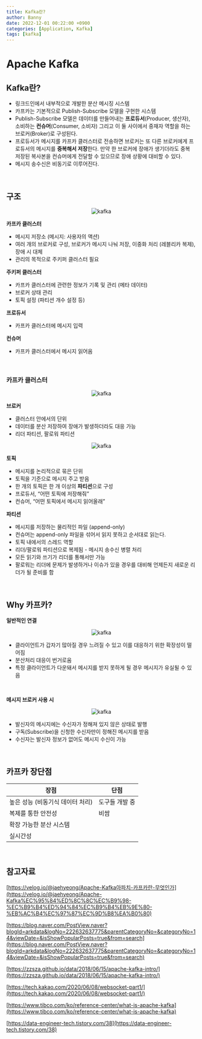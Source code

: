 ```yaml
---
title: Kafka란?
author: Banny
date: 2022-12-01 00:22:00 +0900
categories: [Application, Kafka]
tags: [kafka]
---
```


# Apache Kafka

## Kafka란?

- 링크드인에서 내부적으로 개발한 분산 메시징 시스템
- 카프카는 기본적으로 Publish-Subscribe 모델을 구현한 시스템
- Publish-Subscribe 모델은 데이터를 만들어내는 **프로듀서**(Producer, 생산자), 소비하는 **컨슈머**(Consumer, 소비자) 그리고 이 둘 사이에서 중재자 역할을 하는 브로커(Broker)로 구성된다.
- 프로듀서가 메시지를 카프카 클러스터로 전송하면 브로커는 또 다른 브로커에게 프로듀서의 메시지를 **중복해서 저장**한다. 만약 한 브로커에 장애가 생기더라도 중복 저장된 복사본을 컨슈머에게 전달할 수 있으므로 장애 상황에 대비할 수 있다.
- 메시지 송수신은 비동기로 이루어진다.

<br>

## 구조

<center>
<img alt="kafka" src="https://s3.us-west-2.amazonaws.com/secure.notion-static.com/9dbae9ab-8e8b-4b69-816c-e64bca6343d1/Untitled.png?X-Amz-Algorithm=AWS4-HMAC-SHA256&X-Amz-Content-Sha256=UNSIGNED-PAYLOAD&X-Amz-Credential=AKIAT73L2G45EIPT3X45%2F20221201%2Fus-west-2%2Fs3%2Faws4_request&X-Amz-Date=20221201T133950Z&X-Amz-Expires=86400&X-Amz-Signature=2f69ed4a3183095e3f8478c41fc4e76ad6eaab7b4c9c633ff24548049659a8d6&X-Amz-SignedHeaders=host&response-content-disposition=filename%3D%22Untitled.png%22&x-id=GetObject">
</center>

**카프카 클러스터**

- 메시지 저장소 (메시지: 사용자의 액션)
- 여러 개의 브로커로 구성, 브로커가 메시지 나눠 저장, 이중화 처리 (레블리카 복제), 장애 시 대체
- 관리의 목적으로 주키퍼 클러스터 필요

**주키퍼 클러스터**

- 카프카 클러스터에 관련한 정보가 기록 및 관리 (메타 데이터)
- 브로커 상태 관리
- 토픽 설정 (파티션 개수 설정 등)

**프로듀서**

- 카프카 클러스터에 메시지 입력

**컨슈머**

- 카프카 클러스터에서 메시지 읽어옴

<br>

### 카프카 클러스터

<center>
<img alt="kafka" src="https://s3.us-west-2.amazonaws.com/secure.notion-static.com/2feed0f7-66a2-4163-b8d2-22b4306c6dc2/Untitled.png?X-Amz-Algorithm=AWS4-HMAC-SHA256&X-Amz-Content-Sha256=UNSIGNED-PAYLOAD&X-Amz-Credential=AKIAT73L2G45EIPT3X45%2F20221201%2Fus-west-2%2Fs3%2Faws4_request&X-Amz-Date=20221201T134021Z&X-Amz-Expires=86400&X-Amz-Signature=0e3aaca415521db6dbd947651f7e066e69414d1d5c346bb7213e5f73b259fb57&X-Amz-SignedHeaders=host&response-content-disposition=filename%3D%22Untitled.png%22&x-id=GetObject">
</center>

**브로커**

- 클러스터 안에서의 단위
- 데이터를 분산 저장하여 장애가 발생하더라도 대응 가능
- 리더 파티션, 팔로워 파티션
<center>
<img alt="kafka" src="https://s3.us-west-2.amazonaws.com/secure.notion-static.com/c018fdac-7604-4bd8-8319-633e74bec565/Untitled.png?X-Amz-Algorithm=AWS4-HMAC-SHA256&X-Amz-Content-Sha256=UNSIGNED-PAYLOAD&X-Amz-Credential=AKIAT73L2G45EIPT3X45%2F20221201%2Fus-west-2%2Fs3%2Faws4_request&X-Amz-Date=20221201T134209Z&X-Amz-Expires=86400&X-Amz-Signature=f9a004334500bb6777097c59a3241a9e5de331481307315892767b09a9217f2a&X-Amz-SignedHeaders=host&response-content-disposition=filename%3D%22Untitled.png%22&x-id=GetObject">
</center>

**토픽**

- 메시지를 논리적으로 묶은 단위
- 토픽을 기준으로 메시지 주고 받음
- 한 개의 토픽은 한 개 이상의 **파티션**으로 구성
- 프로듀서, “어떤 토픽에 저장해줘”
- 컨슈머, “어떤 토픽에서 메시지 읽어올래”

**파티션**

- 메시지를 저장하는 물리적인 파일 (append-only)
- 컨슈머는 append-only 파일을 섞어서 읽지 못하고 순서대로 읽는다.
- 토픽 내에서의 스레드 역할
- 리더/팔로워 파티션으로 복제됨 - 메시지 송수신 병렬 처리
- 모든 읽기와 쓰기가 리더를 통해서만 가능
- 팔로워는 리더에 문제가 발생하거나 이슈가 있을 경우를 대비해 언제든지 새로운 리더가 될 준비를 함

<br>

## Why 카프카?

**일반적인 연결**

<center>
<img alt="kafka" src="https://s3.us-west-2.amazonaws.com/secure.notion-static.com/28ed4f8d-4c0f-4655-949d-f2f489396836/Untitled.png?X-Amz-Algorithm=AWS4-HMAC-SHA256&X-Amz-Content-Sha256=UNSIGNED-PAYLOAD&X-Amz-Credential=AKIAT73L2G45EIPT3X45%2F20221201%2Fus-west-2%2Fs3%2Faws4_request&X-Amz-Date=20221201T134316Z&X-Amz-Expires=86400&X-Amz-Signature=ed0ee1714d694b3e6a366a3f7f57eaa46f91758f61749c8dc165c6be06be00ca&X-Amz-SignedHeaders=host&response-content-disposition=filename%3D%22Untitled.png%22&x-id=GetObject">
</center>

- 클라이언트가 갑자기 많아질 경우 느려질 수 있고 이를 대응하기 위한 확장성이 떨어짐
- 분산처리 대응이 번거로움
- 특정 클라이언트가 다운돼서 메시지를 받지 못하게 될 경우 메시지가 유실될 수 있음

<br>

**메시지 브로커 사용 시**

<center>
<img alt="kafka" src="https://s3.us-west-2.amazonaws.com/secure.notion-static.com/3731221f-d00f-4d85-b34d-7bb553cd5b45/Untitled.png?X-Amz-Algorithm=AWS4-HMAC-SHA256&X-Amz-Content-Sha256=UNSIGNED-PAYLOAD&X-Amz-Credential=AKIAT73L2G45EIPT3X45%2F20221201%2Fus-west-2%2Fs3%2Faws4_request&X-Amz-Date=20221201T134520Z&X-Amz-Expires=86400&X-Amz-Signature=607de786c0f3bf28c3d0a4a5c65f658967dab3518bef5da729fc129fe74f15b5&X-Amz-SignedHeaders=host&response-content-disposition=filename%3D%22Untitled.png%22&x-id=GetObject">
</center>

- 발신자의 메시지에는 수신자가 정해져 있지 않은 상태로 발행
- 구독(Subscribe)을 신청한 수신자만이 정해진 메시지를 받음
- 수신자는 발신자 정보가 없어도 메시지 수신이 가능

<br>

## 카프카 장단점

| 장점                             | 단점           |
| -------------------------------- | -------------- |
| 높은 성능 (비동기식 데이터 처리) | 도구들 개발 중 |
| 복제를 통한 안전성               | 비쌈           |
| 확장 가능한 분산 시스템          |                |
| 실시간성                         |                |

<br>

## 참고자료

[https://velog.io/@jaehyeong/Apache-Kafka아파치-카프카란-무엇인가](https://velog.io/@jaehyeong/Apache-Kafka%EC%95%84%ED%8C%8C%EC%B9%98-%EC%B9%B4%ED%94%84%EC%B9%B4%EB%9E%80-%EB%AC%B4%EC%97%87%EC%9D%B8%EA%B0%80)

[https://blog.naver.com/PostView.naver?blogId=arkdata&logNo=222632637775&parentCategoryNo=&categoryNo=14&viewDate=&isShowPopularPosts=true&from=search](https://blog.naver.com/PostView.naver?blogId=arkdata&logNo=222632637775&parentCategoryNo=&categoryNo=14&viewDate=&isShowPopularPosts=true&from=search)

[https://zzsza.github.io/data/2018/06/15/apache-kafka-intro/](https://zzsza.github.io/data/2018/06/15/apache-kafka-intro/)

[https://tech.kakao.com/2020/06/08/websocket-part1/](https://tech.kakao.com/2020/06/08/websocket-part1/)

[https://www.tibco.com/ko/reference-center/what-is-apache-kafka](https://www.tibco.com/ko/reference-center/what-is-apache-kafka)

[https://data-engineer-tech.tistory.com/38](https://data-engineer-tech.tistory.com/38)
<br>
